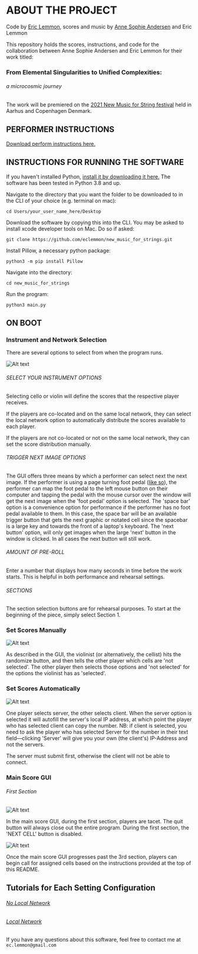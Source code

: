# ABOUT THE PROJECT

Code by <a href=https://ericlemmon.net/>Eric Lemmon</a>, scores and music by <a href=https://www.annesophieandersen.com/>
Anne Sophie Andersen</a> and Eric Lemmon

This repository holds the scores, instructions, and code for the collaboration between Anne Sophie Andersen 
and Eric Lemmon for their work titled:

### **From Elemental Singularities to Unified Complexities:**

###### a microcosmic journey

The work will be premiered on the <a href=https://www.newmusicforstrings.org/concerts-2021/>
2021 New Music for String festival</a> held in Aarhus and Copenhagen Denmark.

## PERFORMER INSTRUCTIONS

[Download perform instructions here.](performer_instructions.pdf)

## INSTRUCTIONS FOR RUNNING THE SOFTWARE

If you haven't installed Python, 
<a href=https://www.python.org/downloads/>install it by downloading it here.</a>
The software has been tested in Python 3.8 and up.

Navigate to the directory that you want the folder to be downloaded to in the
CLI of your choice (e.g. terminal on mac):

`cd Users/your_user_name_here/Desktop`

Download the software by copying this into the CLI. You may be asked to 
install xcode developer tools on Mac. Do so if asked:

`git clone https://github.com/eclemmon/new_music_for_strings.git`

Install Pillow, a necessary python package:

`python3 -m pip install Pillow`

Navigate into the directory:

`cd new_music_for_strings`

Run the program:

`python3 main.py`

## ON BOOT

### Instrument and Network Selection

There are several options to select from when the program runs.

![Alt text](readme_images/instrument_network_settings.png)

###### SELECT YOUR INSTRUMENT OPTIONS

Selecting cello or violin will define the scores that the respective player
receives.

If the players are co-located and on the same local network, they
can select the local network option to automatically distribute
the scores available to each player.

If the players are not co-located or not on the same local network,
they can set the score distribution manually.

###### TRIGGER NEXT IMAGE OPTIONS

The GUI offers three means by which a performer can select next the next image.
If the performer is using a page turning foot pedal (<a href=https://www.pageflip.com/>like so</a>),
the performer can map the foot pedal to the left mouse button on their computer
and tapping the pedal with the mouse cursor over the window will get the next
image when the 'foot pedal' option is selected. The 'space bar' option is a 
convenience option for performance if the performer has no foot pedal available 
to them. In this case, the space bar will be an available trigger button that 
gets the next graphic or notated cell since the spacebar is a large key and 
towards the front of a laptop's keyboard. The 'next button' option, will only
get images when the large 'next' button in the window is clicked. In all cases
the next button will still work.

###### AMOUNT OF PRE-ROLL

Enter a number that displays how many seconds in time before the work
starts. This is helpful in both performance and rehearsal settings.

###### SECTIONS

The section selection buttons are for rehearsal purposes. To start
at the beginning of the piece, simply select Section 1. 

### Set Scores Manually

![Alt text](readme_images/manual_score_selection.png)

As described in the GUI, the violinist (or alternatively, the cellist)
hits the randomize button, and then tells the other player which cells are 
'not selected'. The other player then selects those options and 'not
selected' for the options the violinist has as 'selected'.

### Set Scores Automatically

![Alt text](readme_images/automatic_score_selection.png)

One player selects server, the other selects client. When the server
option is selected it will autofill the server's local IP address,
at which point the player who has selected client can copy the
number. NB: if client is selected, you need to ask the player
who has selected Server for the number in their text field—clicking
'Server' will give you your own (the client's) IP-Address and 
not the servers.

The server must submit first, otherwise the client will not be able
to connect.

### Main Score GUI

###### First Section

![Alt text](readme_images/main_score_gui.png)

In the main score GUI, during the first section, players are tacet.
The quit button will always close out the entire program. During the
first section, the 'NEXT CELL' button is disabled. 

![Alt text](readme_images/main_score_gui_2.png)

Once the main score GUI progresses past the 3rd section, players
can begin call for assigned cells based on the instructions provided
at the top of this README.

## Tutorials for Each Setting Configuration

###### <a href=https://youtu.be/SMe_E7PTY20>No Local Network</a>
###### <a href=https://youtu.be/Mm_J5_zRtwU>Local Network</a>

If you have any questions about this software, feel free to contact
me at `ec.lemmon@gmail.com`
